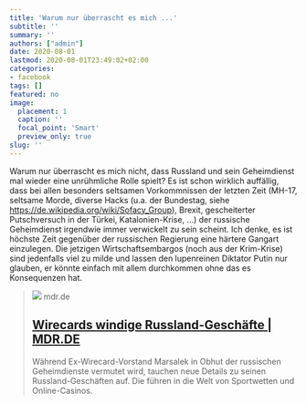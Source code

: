 ```yaml
---
title: 'Warum nur überrascht es mich ...'
subtitle: ''
summary: ''
authors: ["admin"]
date: 2020-08-01
lastmod: 2020-08-01T23:49:02+02:00
categories:
- facebook
tags: []
featured: no
image:
  placement: 1
  caption: ''
  focal_point: 'Smart'
  preview_only: true
slug: ''
---
```

Warum nur überrascht es mich nicht, dass Russland und sein Geheimdienst mal wieder eine unrühmliche Rolle spielt? Es ist schon wirklich auffällig, dass bei allen besonders seltsamen Vorkommnissen der letzten Zeit (MH-17, seltsame Morde, diverse Hacks (u.a. der Bundestag, siehe https://de.wikipedia.org/wiki/Sofacy_Group), Brexit, gescheiterter Putschversuch in der Türkei, Katalonien-Krise, ...) der russische Geheimdienst irgendwie immer verwickelt zu sein scheint. Ich denke, es ist höchste Zeit gegenüber der russischen Regierung eine härtere Gangart einzulegen. Die jetzigen Wirtschaftsembargos (noch aus der Krim-Krise) sind jedenfalls viel zu milde und lassen den lupenreinen Diktator Putin nur glauben, er könnte einfach mit allem durchkommen ohne das es Konsequenzen hat.
> [![](https://cdn.mdr.de/nachrichten/welt/osteuropa/wirecard-116_v-variantBig16x9_wm-true_zc-ecbbafc6.jpg?version=23179)](https://www.mdr.de/nachrichten/osteuropa/politik/wirecard-marsalek-russland-100.html)
> mdr.de
> ## [Wirecards windige Russland-Geschäfte  | MDR.DE](https://www.mdr.de/nachrichten/osteuropa/politik/wirecard-marsalek-russland-100.html)
>
>Während Ex-Wirecard-Vorstand Marsalek in Obhut der russischen Geheimdienste vermutet wird, tauchen neue Details zu seinen Russland-Geschäften auf. Die führen in die Welt von Sportwetten und Online-Casinos.

